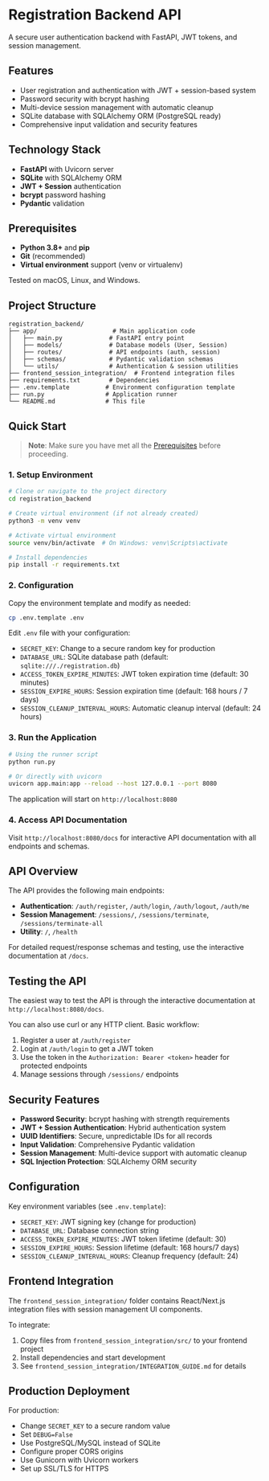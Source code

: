 # Registration Backend API

A secure user authentication backend with FastAPI, JWT tokens, and session management.

## Features

- User registration and authentication with JWT + session-based system
- Password security with bcrypt hashing
- Multi-device session management with automatic cleanup
- SQLite database with SQLAlchemy ORM (PostgreSQL ready)
- Comprehensive input validation and security features

## Technology Stack

- **FastAPI** with Uvicorn server
- **SQLite** with SQLAlchemy ORM
- **JWT + Session** authentication
- **bcrypt** password hashing
- **Pydantic** validation

## Prerequisites

- **Python 3.8+** and **pip**
- **Git** (recommended)
- **Virtual environment** support (venv or virtualenv)

Tested on macOS, Linux, and Windows.

## Project Structure

```text
registration_backend/
├── app/                     # Main application code
│   ├── main.py             # FastAPI entry point
│   ├── models/             # Database models (User, Session)
│   ├── routes/             # API endpoints (auth, session)
│   ├── schemas/            # Pydantic validation schemas
│   └── utils/              # Authentication & session utilities
├── frontend_session_integration/  # Frontend integration files
├── requirements.txt        # Dependencies
├── .env.template          # Environment configuration template
├── run.py                 # Application runner
└── README.md              # This file
```

## Quick Start

> **Note**: Make sure you have met all the [Prerequisites](#prerequisites) before proceeding.

### 1. Setup Environment

```bash
# Clone or navigate to the project directory
cd registration_backend

# Create virtual environment (if not already created)
python3 -m venv venv

# Activate virtual environment
source venv/bin/activate  # On Windows: venv\Scripts\activate

# Install dependencies
pip install -r requirements.txt
```

### 2. Configuration

Copy the environment template and modify as needed:

```bash
cp .env.template .env
```

Edit `.env` file with your configuration:

- `SECRET_KEY`: Change to a secure random key for production
- `DATABASE_URL`: SQLite database path (default: `sqlite:///./registration.db`)
- `ACCESS_TOKEN_EXPIRE_MINUTES`: JWT token expiration time (default: 30 minutes)
- `SESSION_EXPIRE_HOURS`: Session expiration time (default: 168 hours / 7 days)
- `SESSION_CLEANUP_INTERVAL_HOURS`: Automatic cleanup interval (default: 24 hours)

### 3. Run the Application

```bash
# Using the runner script
python run.py

# Or directly with uvicorn
uvicorn app.main:app --reload --host 127.0.0.1 --port 8080
```

The application will start on `http://localhost:8080`

### 4. Access API Documentation

Visit `http://localhost:8080/docs` for interactive API documentation with all endpoints and schemas.

## API Overview

The API provides the following main endpoints:

- **Authentication**: `/auth/register`, `/auth/login`, `/auth/logout`, `/auth/me`
- **Session Management**: `/sessions/`, `/sessions/terminate`, `/sessions/terminate-all`
- **Utility**: `/`, `/health`

For detailed request/response schemas and testing, use the interactive documentation at `/docs`.

## Testing the API

The easiest way to test the API is through the interactive documentation at `http://localhost:8080/docs`.

You can also use curl or any HTTP client. Basic workflow:
1. Register a user at `/auth/register`
2. Login at `/auth/login` to get a JWT token
3. Use the token in the `Authorization: Bearer <token>` header for protected endpoints
4. Manage sessions through `/sessions/` endpoints

## Security Features

- **Password Security**: bcrypt hashing with strength requirements
- **JWT + Session Authentication**: Hybrid authentication system
- **UUID Identifiers**: Secure, unpredictable IDs for all records
- **Input Validation**: Comprehensive Pydantic validation
- **Session Management**: Multi-device support with automatic cleanup
- **SQL Injection Protection**: SQLAlchemy ORM security

## Configuration

Key environment variables (see `.env.template`):

- `SECRET_KEY`: JWT signing key (change for production)
- `DATABASE_URL`: Database connection string
- `ACCESS_TOKEN_EXPIRE_MINUTES`: JWT token lifetime (default: 30)
- `SESSION_EXPIRE_HOURS`: Session lifetime (default: 168 hours/7 days)
- `SESSION_CLEANUP_INTERVAL_HOURS`: Cleanup frequency (default: 24)

## Frontend Integration

The `frontend_session_integration/` folder contains React/Next.js integration files with session management UI components.

To integrate:
1. Copy files from `frontend_session_integration/src/` to your frontend project
2. Install dependencies and start development
3. See `frontend_session_integration/INTEGRATION_GUIDE.md` for details

## Production Deployment

For production:
- Change `SECRET_KEY` to a secure random value
- Set `DEBUG=False`
- Use PostgreSQL/MySQL instead of SQLite
- Configure proper CORS origins
- Use Gunicorn with Uvicorn workers
- Set up SSL/TLS for HTTPS

